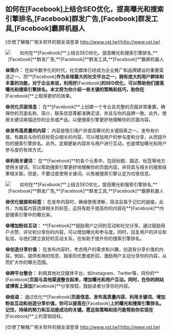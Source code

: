 ## **如何在**[Facebook]**上结合SEO优化，提高曝光和搜索引擎排名,**[Facebook]**群发广告,**[Facebook]**群发工具,**[Facebook]**霸屏机器人**

[😍想了解推广相关软件的朋友请登录 http://www.vst.tw](http://www.vst.tw)

 <center><img src="https://vst.tw/MP4/tuiguang/png/6.png" alt="如何在**[Facebook]**上结合SEO优化，提高曝光和搜索引擎排名,**[Facebook]**群发广告,**[Facebook]**群发工具,**[Facebook]**霸屏机器人"></center>

**😄简介：**
在如今数字化的时代，社交媒体已经成为企业推广和品牌建设的重要渠道之一。而**[Facebook]**作为全球最大的社交平台之一，拥有庞大的用户群体和丰富的功能，对于企业来说，利用好**[Facebook]**的SEO优化，可以帮助他们提高曝光和搜索引擎排名。本文将为你介绍一些关键的策略和技巧，助你在**[Facebook]**上取得更好的效果。

**😄优化页面信息：**
在**[Facebook]**上创建一个专业且完整的页面非常重要。确保你的页面名称、简介、联系信息等都准确无误，并且与你的品牌一致。此外，使用关键词来描述你的业务或产品，以便搜索引擎更好地理解你的页面内容。

**😄发布高质量的内容：**
内容是吸引用户并提高曝光的关键因素之一。发布有价值、有趣且与你的目标受众相关的内容，可以增加用户的参与度和分享，从而提升你的搜索引擎排名。此外，定期更新内容并与用户进行互动，也是增加曝光和用户参与度的有效方式。

**😄利用关键词：**
在**[Facebook]**的各个元素中，包括标题、描述、标签等地方使用关键词，可以帮助搜索引擎更好地理解你的页面内容，并将其与相关的搜索结果相关联。但是，不要过度使用关键词，以免被搜索引擎认定为垃圾信息。

 <center><img src="https://vst.tw/MP4/tuiguang/png/1.png" alt="如何在**[Facebook]**上结合SEO优化，提高曝光和搜索引擎排名,**[Facebook]**群发广告,**[Facebook]**群发工具,**[Facebook]**霸屏机器人"></center>

**😄优化链接和标签：**
在发布内容时，确保使用清晰、简洁且易于记忆的链接。此外，为每篇内容选择相关的标签，这将有助于提高你的内容在**[Facebook]**内部搜索引擎中的曝光率。

**😄增加粉丝互动：**
**[Facebook]**鼓励用户之间的互动和社交分享。通过鼓励用户点赞、评论和分享你的内容，可以增加曝光和参与度。同时，回复用户的评论和私信，与他们建立良好的互动关系，也有助于提升你的搜索引擎排名。

**😄创造分享价值：**
在发布内容时，考虑用户的需求和兴趣，创造有分享价值的内容。例如，提供有用的信息、独家的优惠或折扣，激励用户主动分享你的内容，从而扩大你的曝光范围。

**😄跨平台整合：**
利用其他社交媒体平台，如Instagram、Twitter等，将你的**[Facebook]**页面与其他渠道整合起来，增加曝光和用户互动。同时，在你的网站或博客上添加**[Facebook]**分享按钮，鼓励读者分享你的内容。

**😄结语：**
通过优化**[Facebook]**页面信息、发布高质量内容、利用关键词、增加粉丝互动和创造分享价值，你可以提高在**[Facebook]**上的曝光和搜索引擎排名。记住，持续的努力和互动是成功的关键。愿这些策略和技巧能帮助你实现在**[Facebook]**上的营销目标。

[😍想了解推广相关软件的朋友请登录 http://www.vst.tw](http://www.vst.tw)



